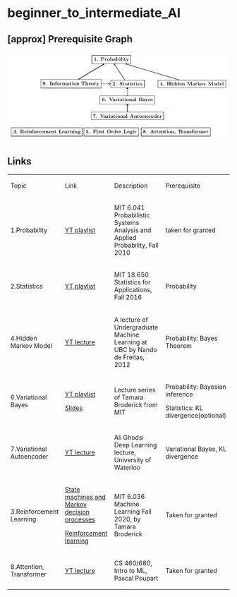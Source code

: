 # beginner_to_intermediate_AI

## [approx] Prerequisite Graph
![](images/prereq_graph.png)

## Links
<table class="c8"><tbody><tr class="c6"><td class="c0" colspan="1" rowspan="1"><p class="c5"><span class="c3">Topic</span></p></td><td class="c0" colspan="1" rowspan="1"><p class="c5"><span class="c3">Link</span></p></td><td class="c0" colspan="1" rowspan="1"><p class="c5"><span class="c3">Description</span></p></td><td class="c0" colspan="1" rowspan="1"><p class="c5"><span class="c3">Prerequisite</span></p></td></tr><tr class="c6"><td class="c0" colspan="1" rowspan="1"><p class="c5"><span class="c3">1.Probability</span></p></td><td class="c0" colspan="1" rowspan="1"><p class="c5"><span class="c1"><a class="c2" href="https://www.google.com/url?q=https://www.youtube.com/playlist?list%3DPLUl4u3cNGP61MdtwGTqZA0MreSaDybji8&amp;sa=D&amp;source=editors&amp;ust=1620867886646000&amp;usg=AOvVaw0gm6cr9MGgKQrG_0ysVlko">YT playlist</a></span></p></td><td class="c0" colspan="1" rowspan="1"><p class="c5"><span class="c3">MIT 6.041 Probabilistic Systems Analysis and Applied Probability, Fall 2010</span></p></td><td class="c0" colspan="1" rowspan="1"><p class="c5"><span class="c3">taken for granted</span></p></td></tr><tr class="c6"><td class="c0" colspan="1" rowspan="1"><p class="c5"><span class="c3">2.Statistics</span></p></td><td class="c0" colspan="1" rowspan="1"><p class="c5"><span class="c1"><a class="c2" href="https://www.google.com/url?q=https://www.youtube.com/playlist?list%3DPLUl4u3cNGP60uVBMaoNERc6knT_MgPKS0&amp;sa=D&amp;source=editors&amp;ust=1620867886648000&amp;usg=AOvVaw3ze6WNf0SqlTltzvOX6ttw">YT playlist</a></span></p></td><td class="c0" colspan="1" rowspan="1"><p class="c5"><span class="c3">MIT 18.650 Statistics for Applications, Fall 2016</span></p></td><td class="c0" colspan="1" rowspan="1"><p class="c5"><span class="c3">Probability</span></p></td></tr><tr class="c6"><td class="c0" colspan="1" rowspan="1"><p class="c5"><span class="c3">4.Hidden Markov Model</span></p></td><td class="c0" colspan="1" rowspan="1"><p class="c5"><span class="c1"><a class="c2" href="https://www.google.com/url?q=https://www.youtube.com/watch?v%3DjY2E6ExLxaw&amp;sa=D&amp;source=editors&amp;ust=1620867886650000&amp;usg=AOvVaw1H9yu6uFvaKGKXpIyc5r6v">YT lecture</a></span></p></td><td class="c0" colspan="1" rowspan="1"><p class="c5"><span class="c3">A lecture of Undergraduate Machine Learning at UBC by Nando de Freitas, 2012</span></p></td><td class="c0" colspan="1" rowspan="1"><p class="c5"><span class="c3">Probability: Bayes Theorem</span></p></td></tr><tr class="c6"><td class="c0" colspan="1" rowspan="1"><p class="c5"><span class="c3">6.Variational Bayes</span></p></td><td class="c0" colspan="1" rowspan="1"><p class="c5"><span class="c1"><a class="c2" href="https://www.google.com/url?q=https://www.youtube.com/playlist?list%3DPLxC_ffO4q_rW_8Fflob7SuMwpjlSh5f5K&amp;sa=D&amp;source=editors&amp;ust=1620867886652000&amp;usg=AOvVaw0p40EM-xt84FI4fwASYG-z">YT playlist</a></span></p><p class="c5"><span class="c1"><a class="c2" href="https://www.google.com/url?q=https://people.csail.mit.edu/tbroderick/tutorials.html&amp;sa=D&amp;source=editors&amp;ust=1620867886652000&amp;usg=AOvVaw1G8C9sW6G5oUJ-BMhm9zI2">Slides</a></span></p></td><td class="c0" colspan="1" rowspan="1"><p class="c5"><span class="c3">Lecture series of Tamara Broderick from MIT</span></p></td><td class="c0" colspan="1" rowspan="1"><p class="c5"><span class="c3">Probability: Bayesian inference</span></p><p class="c5"><span class="c3">Statistics: KL divergence(optional)</span></p></td></tr><tr class="c6"><td class="c0" colspan="1" rowspan="1"><p class="c5"><span class="c3">7.Variational Autoencoder</span></p></td><td class="c0" colspan="1" rowspan="1"><p class="c5"><span class="c1"><a class="c2" href="https://www.google.com/url?q=https://www.youtube.com/watch?v%3DuaaqyVS9-rM&amp;sa=D&amp;source=editors&amp;ust=1620867886654000&amp;usg=AOvVaw2xgnUgkUfxG5YTwYQXDBE4">YT lecture</a></span></p></td><td class="c0" colspan="1" rowspan="1"><p class="c5"><span class="c3">Ali Ghodsi Deep Learning lecture, University of Waterloo</span></p></td><td class="c0" colspan="1" rowspan="1"><p class="c5"><span class="c3">Variational Bayes, KL divergence</span></p></td></tr><tr class="c6"><td class="c0" colspan="1" rowspan="1"><p class="c5"><span class="c3">3.Reinforcement Learning</span></p></td><td class="c0" colspan="1" rowspan="1"><p class="c5"><span class="c1"><a class="c2" href="https://www.google.com/url?q=https://www.youtube.com/watch?v%3DO5hkIfUR_uA&amp;sa=D&amp;source=editors&amp;ust=1620867886656000&amp;usg=AOvVaw2vzLiN3BIF-TH3OJ6Cau_i">State machines and Markov decision processes</a></span></p><p class="c5 c7"><span class="c3"></span></p><p class="c5"><span class="c1"><a class="c2" href="https://www.google.com/url?q=https://www.youtube.com/watch?v%3DIr93m9OmOHo&amp;sa=D&amp;source=editors&amp;ust=1620867886656000&amp;usg=AOvVaw29TEwakrghctiB4DFY6niA">Reinforcement learning</a></span></p></td><td class="c0" colspan="1" rowspan="1"><p class="c5"><span class="c3">MIT 6.036 Machine Learning Fall 2020, by Tamara Broderick</span></p></td><td class="c0" colspan="1" rowspan="1"><p class="c5"><span class="c3">Taken for granted</span></p></td></tr><tr class="c6"><td class="c0" colspan="1" rowspan="1"><p class="c5"><span class="c3">8.Attention, Transformer</span></p></td><td class="c0" colspan="1" rowspan="1"><p class="c5"><span class="c1"><a class="c2" href="https://www.google.com/url?q=https://www.youtube.com/watch?v%3DOyFJWRnt_AY&amp;sa=D&amp;source=editors&amp;ust=1620867886658000&amp;usg=AOvVaw00zUbVzrurngVBEtI4MvNB">YT lecture</a></span></p></td><td class="c0" colspan="1" rowspan="1"><p class="c5"><span class="c3">CS 460/680, Intro to ML, Pascal Poupart</span></p></td><td class="c0" colspan="1" rowspan="1"><p class="c5"><span class="c3">Taken for granted</span></p></td></tr></tbody></table>